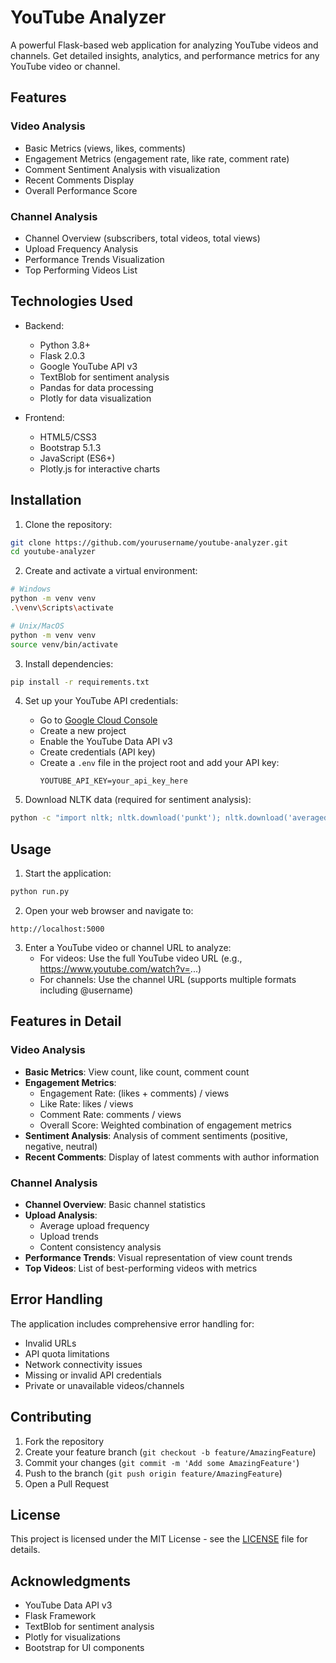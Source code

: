 # YouTube Analyzer

A powerful Flask-based web application for analyzing YouTube videos and channels. Get detailed insights, analytics, and performance metrics for any YouTube video or channel.

## Features

### Video Analysis
- Basic Metrics (views, likes, comments)
- Engagement Metrics (engagement rate, like rate, comment rate)
- Comment Sentiment Analysis with visualization
- Recent Comments Display
- Overall Performance Score

### Channel Analysis
- Channel Overview (subscribers, total videos, total views)
- Upload Frequency Analysis
- Performance Trends Visualization
- Top Performing Videos List

## Technologies Used

- Backend:
  - Python 3.8+
  - Flask 2.0.3
  - Google YouTube API v3
  - TextBlob for sentiment analysis
  - Pandas for data processing
  - Plotly for data visualization

- Frontend:
  - HTML5/CSS3
  - Bootstrap 5.1.3
  - JavaScript (ES6+)
  - Plotly.js for interactive charts

## Installation

1. Clone the repository:
```bash
git clone https://github.com/yourusername/youtube-analyzer.git
cd youtube-analyzer
```

2. Create and activate a virtual environment:
```bash
# Windows
python -m venv venv
.\venv\Scripts\activate

# Unix/MacOS
python -m venv venv
source venv/bin/activate
```

3. Install dependencies:
```bash
pip install -r requirements.txt
```

4. Set up your YouTube API credentials:
   - Go to [Google Cloud Console](https://console.cloud.google.com/)
   - Create a new project
   - Enable the YouTube Data API v3
   - Create credentials (API key)
   - Create a `.env` file in the project root and add your API key:
     ```
     YOUTUBE_API_KEY=your_api_key_here
     ```

5. Download NLTK data (required for sentiment analysis):
```bash
python -c "import nltk; nltk.download('punkt'); nltk.download('averaged_perceptron_tagger')"
```

## Usage

1. Start the application:
```bash
python run.py
```

2. Open your web browser and navigate to:
```
http://localhost:5000
```

3. Enter a YouTube video or channel URL to analyze:
   - For videos: Use the full YouTube video URL (e.g., https://www.youtube.com/watch?v=...)
   - For channels: Use the channel URL (supports multiple formats including @username)

## Features in Detail

### Video Analysis
- **Basic Metrics**: View count, like count, comment count
- **Engagement Metrics**: 
  - Engagement Rate: (likes + comments) / views
  - Like Rate: likes / views
  - Comment Rate: comments / views
  - Overall Score: Weighted combination of engagement metrics
- **Sentiment Analysis**: Analysis of comment sentiments (positive, negative, neutral)
- **Recent Comments**: Display of latest comments with author information

### Channel Analysis
- **Channel Overview**: Basic channel statistics
- **Upload Analysis**: 
  - Average upload frequency
  - Upload trends
  - Content consistency analysis
- **Performance Trends**: Visual representation of view count trends
- **Top Videos**: List of best-performing videos with metrics

## Error Handling

The application includes comprehensive error handling for:
- Invalid URLs
- API quota limitations
- Network connectivity issues
- Missing or invalid API credentials
- Private or unavailable videos/channels

## Contributing

1. Fork the repository
2. Create your feature branch (`git checkout -b feature/AmazingFeature`)
3. Commit your changes (`git commit -m 'Add some AmazingFeature'`)
4. Push to the branch (`git push origin feature/AmazingFeature`)
5. Open a Pull Request

## License

This project is licensed under the MIT License - see the [LICENSE](LICENSE) file for details.

## Acknowledgments

- YouTube Data API v3
- Flask Framework
- TextBlob for sentiment analysis
- Plotly for visualizations
- Bootstrap for UI components 